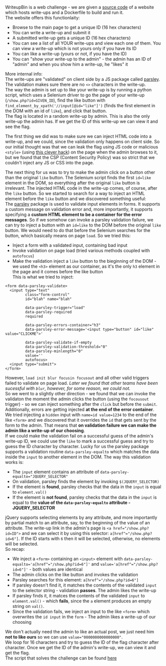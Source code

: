 WriteupBin is a web challenge - we are given a [source code](https://github.com/amelkiy/write-ups/blob/master/CCC/36c3/WriteupBin/WriteupBin-10b65573b511269f.tar.xz) of a website which hosts write-ups and a Dockerfile to build and run it.  
The website offers this functionlaity:
* Browse to the main page to get a unique ID (16 hex characters)
* You can write a write-up and submit it
* A submitted write-up gets a unique ID (16 hex characters)
* You can see a list of all YOUR write-ups and view each one of them. You can view a write-up which is not yours only if you have its ID
* You can like a write-up (yours or not, if you have the ID)
* You can "show your write-up to the admin" - the admin has an ID of "admin" and when you show him a write-up, he "likes" it

More internal info:  
The write-ups are "validated" on client side by a JS package called [parsley](https://parsleyjs.org/). The validation makes sure there are no `<>` characters in the write-up.  
The way the admin is set up to like your write-up is by running a python script, which uses a Selenium driver to go the page of your write-up (`/show.php?id=GIVEN_ID`), find the like button with `find_element_by_xpath('//input[@id="like"]')` (finds the first element in the DOM with an id of `like`), and click that button.  
The flag is located in a random write-up by admin. This is also the only write-up the admin has. If we get the ID of this write-up we can view it and see the flag.

The first thing we did was to make sure we can inject HTML code into a write-up, and we could, since the validation only happens on client side. So our initial thought was that we can leak the flag using JS code or malicious `<style>` (using [this clever hack](https://hackaday.com/2018/02/25/css-steals-your-web-data/)) on the page when the admin browses to it, but we found that the CSP (Content Security Policy) was so strict that we couldn't inject any JS or CSS into the page.  

The next thing for us was to try to make the admin click on a button other than the original `like` button. The Selenium script finds the first `id=like` element in the DOM, so everything after the original `like` button is irrelevant. The injected HTML code in the write-up comes, of course, after the `like` button. So we started to search for a way to inject an HTML element before the `like` button and we discovered something useful:  
The [parsley](https://parsleyjs.org/) package is used to validate input elements in forms. It supports a custom message on validation error and, more importantly, it supports specifying a **custom HTML element to be a container for the error messages**. So if we somehow can invoke a parsley validation failure, we can try to inject a button with an `id=like` to the DOM before the original `like` button. We would need to do that before the Selenium searches for the button, which basically means on page `load`. So we tried this:
* Inject a form with a validated input, containing bad input
* Invoke validation on page load (tried various methods coupled with `autofocus`)
* Make the validation inject a `like` button to the bieginning of the DOM - we used the `<h3>` element as our container, as it's the only `h3` element in the page and it comes before the like button  
This is what we tried to inject:
```
<form data-parsley-validate>
  <input type="text" 
         class="form-control" 
         id="blah" name="blah"
         
         data-parsley-trigger="load"
         data-parsley-required
         required
         
         data-parsley-errors-container="h3"
         data-parsley-error-message='<input type="button" id="like" value="CLICKME">'
         
         data-parsley-validate-if-empty
         data-parsley-validation-threshold="0"
         data-parsley-minlength="0"
         value=''
         autofocus>
  <input type="submit">
</form>
```
However, `load init blur focusin focusout` and all other valid triggers failed to validate on page load. *Later we found that other teams have been sucessful with `blur`, however, for some reason, we could not.*  
So we went to a slightly other direction - we found that we can invoke the validaton the moment the admin clicks the button (using the `focousout` trigger) - so we can inject something after the `click` but before the `submit`. Additionally, errors are getting injected **at the end of the error container**. We tried injecting a `hidden` input with `name=id value=1234` to the end of the like `<form>` and we discovered that it overrides the `id` that gets sent by the form to the admin. That means that **on validation failure we can make the admin like a write-up of our choosing**.  
If we could make the validation fail on a successful guess of the admin's write-up ID, we could use the `like` to mark a successful guess and try to guess the ID character by character. Lucky for us the parsley package supports a validation routine `data-parsley-equalto` which matches the data inside the `input` to another element in the DOM. The way this validation works is:
* The `input` element contains an attribute of `data-parsley-equalto="JQUERY_SELECTOR"`
* On validation, parsley finds the element by invoking `$(JQUERY_SELECTOR)`
* If the element is **found**, parsley checks that the data in the `input` is equal to `element.val()`
* If the element is **not found**, parsley checks that the data in the `input` is equal to the **value of the `data-parsley-equalto` attribute - JQUERY_SELECTOR**

jQuery supports selecting elements by any attribute, and more importantly by partial match to an attribute, say, to the beginning of the value of an attribute. The write-up link in the admin's page is `<a href="/show.php?id=ID">` and we can select it by using this selector: `a[href^="/show.php?id=6"]`. If the ID starts with `6` then it will be selected, otherwise, no elements will be selected.  
So recap:
* We inject a `<form>` containing an `<input>` element with `data-parsley-equalto='a[href^="/show.php?id=6"]'` and `value='a[href^="/show.php?id=6"]'` - both values are identical
* The admin clicks on the like button and invokes the validation
* Parsley searches for this element: `a[href^="/show.php?id=6"]`
* If parsley doesn't find it, it matches the contents of the validated `input` to the selector string - validation **passes**. The admin likes the write-up
* If parsley finds it, it matces the contents of the validated `input` to `element.val()` - which **fails**, since the `a` element produces an empty string on `val()`.
* Since the validation fails, we inject an input to the like `<form>` which overwrites the `id input` in the `form` - The admin likes a write-up of our choosing

We don't actually need the admin to like an actual post, we just need him **not to like ours** so we can use `value="0000000000000000"`.  
We loop for 16 characters and try to guess the ID of the flag character after character. Once we get the ID of the admin's write-up, we can view it and get the flag.  
The script that solves the challenge can be found [here](https://github.com/amelkiy/write-ups/blob/master/CCC/36c3/WriteupBin/solve.py)